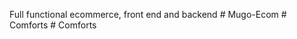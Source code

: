Full functional ecommerce, front end and backend
#   M u g o - E c o m  
 #   C o m f o r t s  
 #   C o m f o r t s  
 